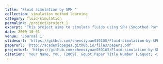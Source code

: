 ```yaml
---
title: "Fluid simulation by SPH "
collection: simulation method learning
category: fluid-simulation
permalink: /project/project_1
excerpt: 'This project aims to simulate fluids using SPH (Smoothed Particle Hydrodynamics).'
date: 2009-10-01
venue: 'Journal 1'
slidesurl: 'https://github.com/chensiyuan030105/Fluid-simulation-by-SPH.git'
paperurl: 'http://academicpages.github.io/files/paper1.pdf'
projecturl: 'https://github.com/chensiyuan030105/Fluid-simulation-by-SPH.git'
citation: 'Your Name, You. (2009). &quot;Paper Title Number 1.&quot; <i>Journal 1</i>. 1(1).'
---
```

